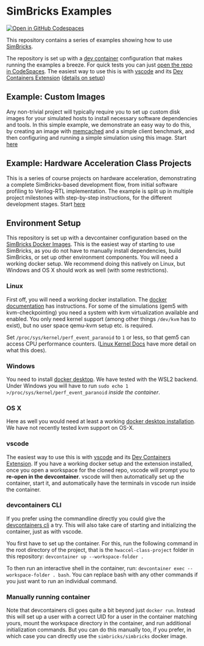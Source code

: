# SimBricks Examples

[![Open in GitHub Codespaces](https://github.com/codespaces/badge.svg)](https://codespaces.new/simbricks/simbricks-examples/?quickstart=1)

This repository contains a series of examples showing how to use
[SimBricks](https://github.com/simbricks/simbricks).

The repository is set up with a [dev container](https://containers.dev/)
configuration that makes running the examples a breeze. For quick tests you
can just
[open the repo in CodeSpaces](https://codespaces.new/simbricks/simbricks-examples).
The easiest way to use this is with
[vscode](https://code.visualstudio.com/) and its
[Dev Containers Extension](vscode:extension/ms-vscode-remote.remote-containers)
([details on setup](#environment-setup))


## Example: Custom Images
Any non-trivial project will typically require you to set up custom disk images
for your simulated hosts to install necessary software dependencies and tools.
In this simple example, we demonstrate an easy way to do this, by creating an
image with [memcached](https://memcached.org/) and a simple client benchmark,
and then configuring and running a simple simulation using this image.
Start [here](custom-image/README.md)

## Example: Hardware Acceleration Class Projects

This is a series of course projects on hardware acceleration, demonstrating a
complete SimBricks-based development flow, from initial software profiling to
Verilog-RTL implementation. The example is split up in multiple project
milestones with step-by-step instructions, for the different development stages.
Start [here](hwaccel-class-project/README.md)


## Environment Setup
This repository is set up with a devcontainer configuration based on the
[SimBricks Docker Images](https://hub.docker.com/u/simbricks). This is the
easiest way of starting to use SimBricks, as you do not have to manually install
dependencies, build SimBricks, or set up other environment components.
You will need a working docker setup. We recommend doing this natively on Linux,
but Windows and OS X should work as well (with some restrictions).

### Linux
First off, you will need a working docker installation. The [docker
documentation](https://docs.docker.com/engine/install/) has instructions. For
some of the simulations (gem5 with kvm-checkpointing) you need a system with kvm
virtualization available and enabled. You only need kernel support (among other
things `/dev/kvm` has to exist), but no user space qemu-kvm setup etc. is
required.

Set `/proc/sys/kernel/perf_event_paranoid` to `1` or less, so that gem5 can
access CPU performance counters.
([Linux Kernel Docs](https://www.kernel.org/doc/Documentation/sysctl/kernel.txt)
have more detail on what this does).

### Windows
You need to install
[docker desktop](https://docs.docker.com/desktop/install/windows-install/).
We have tested with the WSL2 backend. Under Windows you will have to run
`sudo echo 1 >/proc/sys/kernel/perf_event_paranoid` *inside the container*.

### OS X
Here as well you would need at least a working
[docker desktop installation](https://docs.docker.com/desktop/install/mac-install/).
We have not recently tested kvm support on OS-X.

### vscode
The easiest way to use this is with [vscode](https://code.visualstudio.com/) and
its
[Dev Containers Extension](vscode:extension/ms-vscode-remote.remote-containers).
If you have a working docker setup and the extension installed, once
you open a workspace for the cloned repo, vscode will prompt you to **re-open in
the devcontainer**. vscode will then automatically set up the container, start
it, and automatically have the terminals in vscode run inside the container.

### devcontainers CLI
If you prefer using the commandline directly you could give the
[devcontainers cli](https://github.com/devcontainers/cli) a try. This will also
take care of starting and initializing the container, just as with vscode.

You first have to set up the container. For this, run the following command in
the root directory of the project, that is the `hwaccel-class-project` folder
in this repository: `devcontainer up --workspace-folder .`

To then run an interactive shell in the container, run:
`devcontainer exec --workspace-folder . bash`. You can replace bash with any
other commands if you just want to run an individual command.

### Manually running container
Note that devcontainers cli goes quite a bit beyond just `docker run`. Instead
this will set up a user with a correct UID for a user in the container matching
yours, mount the workspace directory in the container, and run additional
initialization commands. But you can do this manually too, if you prefer, in
which case you can directly use the `simbricks/simbricks` docker image.
